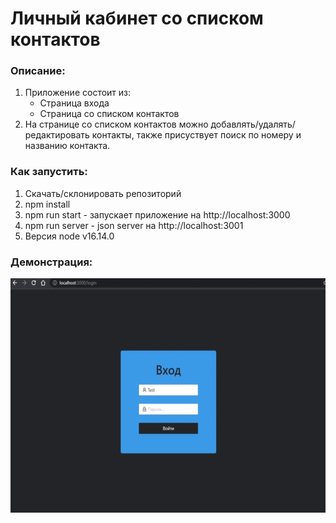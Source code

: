 # Личный кабинет со списком контактов

### Описание:
1. Приложение состоит из:
    - Страница входа
    - Страница со списком контактов
2. На странице со списком контактов можно добавлять/удалять/редактировать контакты, также присуствует поиск по номеру и названию контакта.


### Как запустить:
1. Скачать/склонировать репозиторий
2. npm install
3. npm run start - запускает приложение на http://localhost:3000 
4. npm run server - json server на http://localhost:3001 
5. Версия node v16.14.0

### Демонстрация:


<img align="left" alt="GIF" src="https://github.com/TomilinWow/lk-contacts/blob/master/test.gif" width="600" height="375" />
